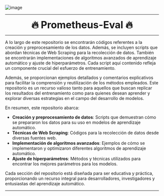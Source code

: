 ![image](https://github.com/DannyStev/C-digos-Proyecto/assets/131490785/fdd68876-8a70-4897-8c30-ba8b2796b875)


---

<p align="center">
  <b><font size="6">🔥 Prometheus-Eval 🔥</font></b>
</p>


---

A lo largo de este repositorio se encontrarán códigos referentes a la creación y preprocesamiento de los datos. Además, se incluyen scripts que abordan técnicas de Web Scraping para la recolección de datos. También se encontrarán implementaciones de algoritmos avanzados de aprendizaje automático y ajuste de hiperparámetros. Cada script aquí contenido refleja un componente crucial del esfuerzo de entrenamiento.

Además, se proporcionan ejemplos detallados y comentarios explicativos para facilitar la comprensión y reutilización de los métodos empleados. Este repositorio es un recurso valioso tanto para aquellos que buscan replicar los resultados del entrenamiento como para quienes desean aprender y explorar diversas estrategias en el campo del desarrollo de modelos.

En resumen, este repositorio abarca:
- **Creación y preprocesamiento de datos**: Scripts que demuestran cómo se prepararon los datos para su uso en modelos de aprendizaje automático.
- **Técnicas de Web Scraping**: Códigos para la recolección de datos desde diversas fuentes web.
- **Implementación de algoritmos avanzados**: Ejemplos de cómo se implementaron y optimizaron diferentes algoritmos de aprendizaje automático.
- **Ajuste de hiperparámetros**: Métodos y técnicas utilizados para encontrar los mejores parámetros para los modelos.

Cada sección del repositorio está diseñada para ser educativa y práctica, proporcionando un recurso integral para desarrolladores, investigadores y entusiastas del aprendizaje automático.
<p style="text-align: justify;">

---
